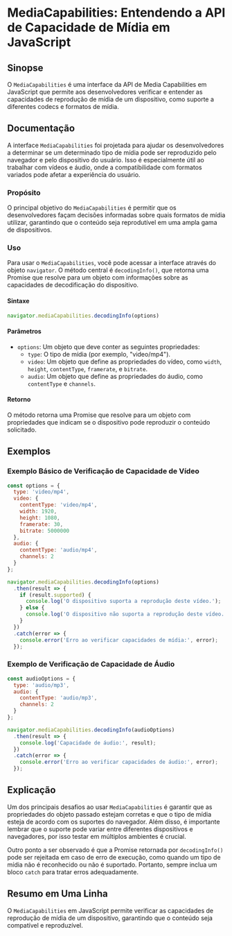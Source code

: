 <!--
Meta Description: # MediaCapabilities: Entendendo a API de Capacidade de Mídia em JavaScript ## Sinopse O `MediaCapabilities` é uma interface da API de Media Capabiliti...
Meta Keywords: que, mediacapabilities, mídia, dispositivo, objeto
-->

# MediaCapabilities: Entendendo a API de Capacidade de Mídia em JavaScript

## Sinopse
O `MediaCapabilities` é uma interface da API de Media Capabilities em JavaScript que permite aos desenvolvedores verificar e entender as capacidades de reprodução de mídia de um dispositivo, como suporte a diferentes codecs e formatos de mídia.

## Documentação
A interface `MediaCapabilities` foi projetada para ajudar os desenvolvedores a determinar se um determinado tipo de mídia pode ser reproduzido pelo navegador e pelo dispositivo do usuário. Isso é especialmente útil ao trabalhar com vídeos e áudio, onde a compatibilidade com formatos variados pode afetar a experiência do usuário.

### Propósito
O principal objetivo do `MediaCapabilities` é permitir que os desenvolvedores façam decisões informadas sobre quais formatos de mídia utilizar, garantindo que o conteúdo seja reprodutível em uma ampla gama de dispositivos.

### Uso
Para usar o `MediaCapabilities`, você pode acessar a interface através do objeto `navigator`. O método central é `decodingInfo()`, que retorna uma Promise que resolve para um objeto com informações sobre as capacidades de decodificação do dispositivo.

#### Sintaxe
```javascript
navigator.mediaCapabilities.decodingInfo(options)
```

#### Parâmetros
- `options`: Um objeto que deve conter as seguintes propriedades:
  - `type`: O tipo de mídia (por exemplo, "video/mp4").
  - `video`: Um objeto que define as propriedades do vídeo, como `width`, `height`, `contentType`, `framerate`, e `bitrate`.
  - `audio`: Um objeto que define as propriedades do áudio, como `contentType` e `channels`.

#### Retorno
O método retorna uma Promise que resolve para um objeto com propriedades que indicam se o dispositivo pode reproduzir o conteúdo solicitado.

## Exemplos

### Exemplo Básico de Verificação de Capacidade de Vídeo
```javascript
const options = {
  type: 'video/mp4',
  video: {
    contentType: 'video/mp4',
    width: 1920,
    height: 1080,
    framerate: 30,
    bitrate: 5000000
  },
  audio: {
    contentType: 'audio/mp4',
    channels: 2
  }
};

navigator.mediaCapabilities.decodingInfo(options)
  .then(result => {
    if (result.supported) {
      console.log('O dispositivo suporta a reprodução deste vídeo.');
    } else {
      console.log('O dispositivo não suporta a reprodução deste vídeo.');
    }
  })
  .catch(error => {
    console.error('Erro ao verificar capacidades de mídia:', error);
  });
```

### Exemplo de Verificação de Capacidade de Áudio
```javascript
const audioOptions = {
  type: 'audio/mp3',
  audio: {
    contentType: 'audio/mp3',
    channels: 2
  }
};

navigator.mediaCapabilities.decodingInfo(audioOptions)
  .then(result => {
    console.log('Capacidade de áudio:', result);
  })
  .catch(error => {
    console.error('Erro ao verificar capacidades de áudio:', error);
  });
```

## Explicação
Um dos principais desafios ao usar `MediaCapabilities` é garantir que as propriedades do objeto passado estejam corretas e que o tipo de mídia esteja de acordo com os suportes do navegador. Além disso, é importante lembrar que o suporte pode variar entre diferentes dispositivos e navegadores, por isso testar em múltiplos ambientes é crucial.

Outro ponto a ser observado é que a Promise retornada por `decodingInfo()` pode ser rejeitada em caso de erro de execução, como quando um tipo de mídia não é reconhecido ou não é suportado. Portanto, sempre inclua um bloco `catch` para tratar erros adequadamente.

## Resumo em Uma Linha
O `MediaCapabilities` em JavaScript permite verificar as capacidades de reprodução de mídia de um dispositivo, garantindo que o conteúdo seja compatível e reproduzível.